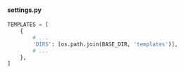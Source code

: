 #### settings.py
```python
TEMPLATES = [
    {
        # ...
        'DIRS': [os.path.join(BASE_DIR, 'templates')],
        # ...
    },
]
```

